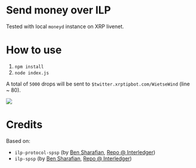 # Send money over ILP

Tested with local `moneyd` instance on XRP livenet.

# How to use

1. `npm install`
2. `node index.js`

A total of `5000` drops will be sent to `$twitter.xrptipbot.com/WietseWind` (line ~ 80).

![](https://aapbz55.dlvr.cloud/ilpay.gif)

# Credits

Based on:

- `ilp-protocol-spsp` (by [Ben Sharafian](https://twitter.com/Sharafian_), [Repo @ Interledger](https://github.com/interledgerjs/ilp-protocol-spsp))
- `ilp-spsp` (by [Ben Sharafian](https://twitter.com/Sharafian_), [Repo @ Interledger](https://github.com/interledgerjs/ilp-spsp))
